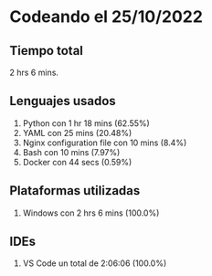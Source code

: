 # Codeando el 25/10/2022

## Tiempo total
2 hrs 6 mins.

## Lenguajes usados
1. Python con 1 hr 18 mins (62.55%)
1. YAML con 25 mins (20.48%)
1. Nginx configuration file con 10 mins (8.4%)
1. Bash con 10 mins (7.97%)
1. Docker con 44 secs (0.59%)

## Plataformas utilizadas
1. Windows con 2 hrs 6 mins (100.0%)

## IDEs
1. VS Code un total de 2:06:06 (100.0%)
